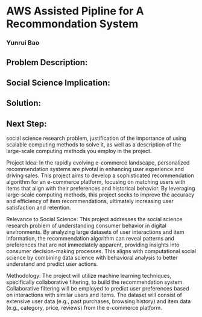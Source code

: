 # AWS Assisted Pipline for A Recommondation System

### Yunrui Bao

## Problem Description: 

## Social Science Implication: 

## Solution: 

## Next Step: 

social science research problem, justification of the importance of using scalable computing methods to solve it, as well as a description of the large-scale computing methods you employ in the project.

Project Idea: In the rapidly evolving e-commerce landscape, personalized recommendation systems are pivotal in enhancing user experience and driving sales. This project aims to develop a sophisticated recommendation algorithm for an e-commerce platform, focusing on matching users with items that align with their preferences and historical behavior. By leveraging large-scale computing methods, this project seeks to improve the accuracy and efficiency of item recommendations, ultimately increasing user satisfaction and retention.

Relevance to Social Science: This project addresses the social science research problem of understanding consumer behavior in digital environments. By analyzing large datasets of user interactions and item information, the recommendation algorithm can reveal patterns and preferences that are not immediately apparent, providing insights into consumer decision-making processes. This aligns with computational social science by combining data science with behavioral analysis to better understand and predict user actions.

Methodology: The project will utilize machine learning techniques, specifically collaborative filtering, to build the recommendation system. Collaborative filtering will be employed to predict user preferences based on interactions with similar users and items. The dataset will consist of extensive user data (e.g., past purchases, browsing history) and item data (e.g., category, price, reviews) from the e-commerce platform.
